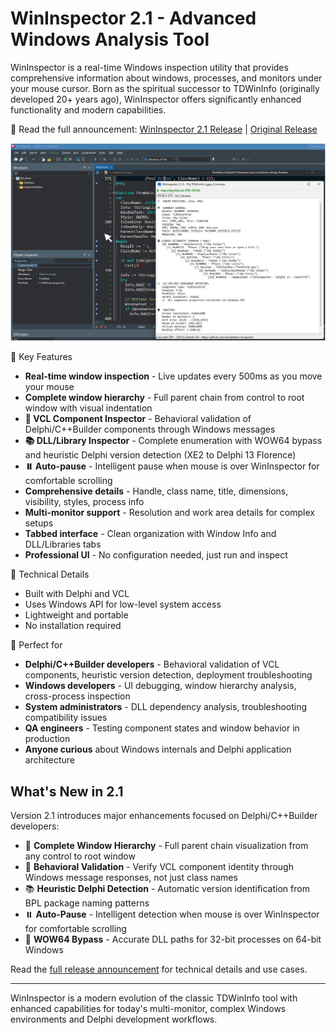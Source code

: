 # WinInspector 2.1 - Advanced Windows Analysis Tool
WinInspector is a real-time Windows inspection utility that provides comprehensive information about windows, processes, and monitors under your mouse cursor. Born as the spiritual successor to TDWinInfo (originally developed 20+ years ago), WinInspector offers significantly enhanced functionality and modern capabilities.

📖 Read the full announcement: [WinInspector 2.1 Release](https://www.danieleteti.it/post/wininspector-release-2-1-en/) | [Original Release](https://www.danieleteti.it/post/wininspector-the-tdwininfo-legacy-continues/)

![](https://raw.githubusercontent.com/danieleteti/wininspector/refs/heads/main/docs/wininspector_2_1.jpg)

🚀 Key Features
- **Real-time window inspection** - Live updates every 500ms as you move your mouse
- **Complete window hierarchy** - Full parent chain from control to root window with visual indentation
- **🎨 VCL Component Inspector** - Behavioral validation of Delphi/C++Builder components through Windows messages
- **📚 DLL/Library Inspector** - Complete enumeration with WOW64 bypass and heuristic Delphi version detection (XE2 to Delphi 13 Florence)
- **⏸️ Auto-pause** - Intelligent pause when mouse is over WinInspector for comfortable scrolling
- **Comprehensive details** - Handle, class name, title, dimensions, visibility, styles, process info
- **Multi-monitor support** - Resolution and work area details for complex setups
- **Tabbed interface** - Clean organization with Window Info and DLL/Libraries tabs
- **Professional UI** - No configuration needed, just run and inspect

🔧 Technical Details
- Built with Delphi and VCL
- Uses Windows API for low-level system access
- Lightweight and portable
- No installation required

🎯 Perfect for
- **Delphi/C++Builder developers** - Behavioral validation of VCL components, heuristic version detection, deployment troubleshooting
- **Windows developers** - UI debugging, window hierarchy analysis, cross-process inspection
- **System administrators** - DLL dependency analysis, troubleshooting compatibility issues
- **QA engineers** - Testing component states and window behavior in production
- **Anyone curious** about Windows internals and Delphi application architecture

## What's New in 2.1

Version 2.1 introduces major enhancements focused on Delphi/C++Builder developers:

- 🔗 **Complete Window Hierarchy** - Full parent chain visualization from any control to root window
- 🎨 **Behavioral Validation** - Verify VCL component identity through Windows message responses, not just class names
- 📚 **Heuristic Delphi Detection** - Automatic version identification from BPL package naming patterns
- ⏸️ **Auto-Pause** - Intelligent detection when mouse is over WinInspector for comfortable scrolling
- 🔧 **WOW64 Bypass** - Accurate DLL paths for 32-bit processes on 64-bit Windows

Read the [full release announcement](https://www.danieleteti.it/post/wininspector-release-2-1-en/) for technical details and use cases.

---

WinInspector is a modern evolution of the classic TDWinInfo tool with enhanced capabilities for today's multi-monitor, complex Windows environments and Delphi development workflows.
